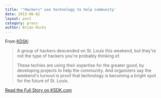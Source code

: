 ```yaml
---
title: '"Hackers" use technology to help community'
date: 2013-06-02
layout: post
category: press
author: Brian Hicks
---
```

From [KDSK](http://www.ksdk.com):

> A group of hackers descended on St. Louis this weekend, but they're not the
> type of hackers you're probably thinking of.
>
> These techies are using their expertise for the greater good, by developing
> projects to help the community.  And organizers say the weekend's turnout is
> proof that technology is becoming a bright spot for the future of St. Louis.

[Read the Full Story on KSDK.com](http://www.ksdk.com/news/article/383394/3/Hackers-use-technology-to-help-community)
